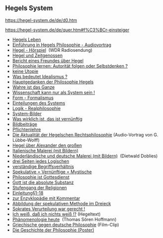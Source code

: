 ## Hegels System
https://hegel-system.de/de/d0.htm

https://hegel-system.de/de/quer.htm#f%C3%BCr-einsteiger

- [Hegels Leben](https://hegel-system.de/de/v333333_leben.htm)
- [Einführung in Hegels Philosophie - Audiovortrag](https://hegel-system.de/de/v0-vortrag.htm)
- [Hegel - Hörspiel](https://hegel-system.de/de/v333333hoerspiel.htm)  (WDR Radiosendung)
- [Hegel und Zeitgenossen](https://hegel-system.de/de/v333333_genossen.htm)
- [Bericht eines Freundes über Hegel](https://hegel-system.de/de/v333333hotho.htm)
- [Philosophie lernen: Autorität folgen oder Selbstdenken ?](https://hegel-system.de/de/veinl2.htm)
- [keine Utopie](https://hegel-system.de/de/va1utopie.htm)
- [Was bedeutet Idealismus ?](https://hegel-system.de/de/idealismus.htm)
- [Hauptgedanken der Philosophie Hegels](https://hegel-system.de/de/veinl1.htm)
- [Wahre ist das Ganze](https://hegel-system.de/de/v0ganze.htm)
- [Wissenschaft kann nur als System sein !](https://hegel-system.de/de/v0system.htm)
- [Form - Formalismus](https://hegel-system.de/de/v0formalismus.htm)
- [Einteilungen des Systems](https://hegel-system.de/de/v0einteilung.htm)
- [Logik - Realphilosophie](https://hegel-system.de/de/v0logik_real.htm)
- [System-Bilder](https://hegel-system.de/de/v01.htm)
- [Was wirklich ist, das ist vernünftig](https://hegel-system.de/de/va1wirklich.htm)
- [Bildbeiträge](https://hegel-system.de/de/bilderbuch.htm)
- [Pflichtenlehre](https://hegel-system.de/de/v323pflichten.htm)
- [Die Aktualität der Hegelschen Rechtsphilosophie](https://hegel-system.de/de/v32luebbe-wolff.htm) (Audio-Vortrag von G. Lübbe-Wolff)
- [Hegel über Alexander den großen](https://hegel-system.de/de/v3233321332alex.htm)
- [Italienische Malerei (mit Bildern)](https://hegel-system.de/de/v33133132it-malerei.htm)
- [Niederländische und deutsche Malerei (mit Bildern)](https://hegel-system.de/de/v33133133malerei-deu.htm)  (Dietwald Doblies)
- [drei Seiten jedes Logischen](https://hegel-system.de/de/v1a.htm)
- [verständige Begriffsverhältnis](https://hegel-system.de/de/v1311bg_verhaeltnis.htm)
- [Spekulative = Vernünftige = Mystische](https://hegel-system.de/de/v1spekulation.htm)
- [Philosophie ist Gottesdienst](https://hegel-system.de/de/vgottesdienst.htm)
- [Gott ist die absolute Substanz](https://hegel-system.de/de/v33211substanz.htm)
- [Stufengang der Religionen](https://hegel-system.de/de/v332stufen.htm)
- [Einleitung§1-18](https://hegel-system.de/de/venz1.htm)
- [zur Enzyklopädie mit Kommentar](https://hegel-system.de/de/venz1.htm)
- [Abbildung der spekulativen Methode im Dreieck](https://hegel-system.de/de/v0methode-dreieck.htm)
- [Sokrates Verurteilung war gerecht !](https://hegel-system.de/de/v33311223tod.htm)
- [Ich weiß, daß ich nichts weiß !?](https://hegel-system.de/de/v33311221methode.htm) (Hegeltext)
- [Phänomenologie heute](https://hegel-system.de/de/vp0hoffmann.htm)  (Thomas Sören Hoffmann)
- [Griechische gegen deutsche Philosophie](https://hegel-system.de/de/v333film.htm) (Film-Clip)
- [Die Geschichte der Philosophie (Poster)](https://hegel-system.de/de/poster.htm#philo)